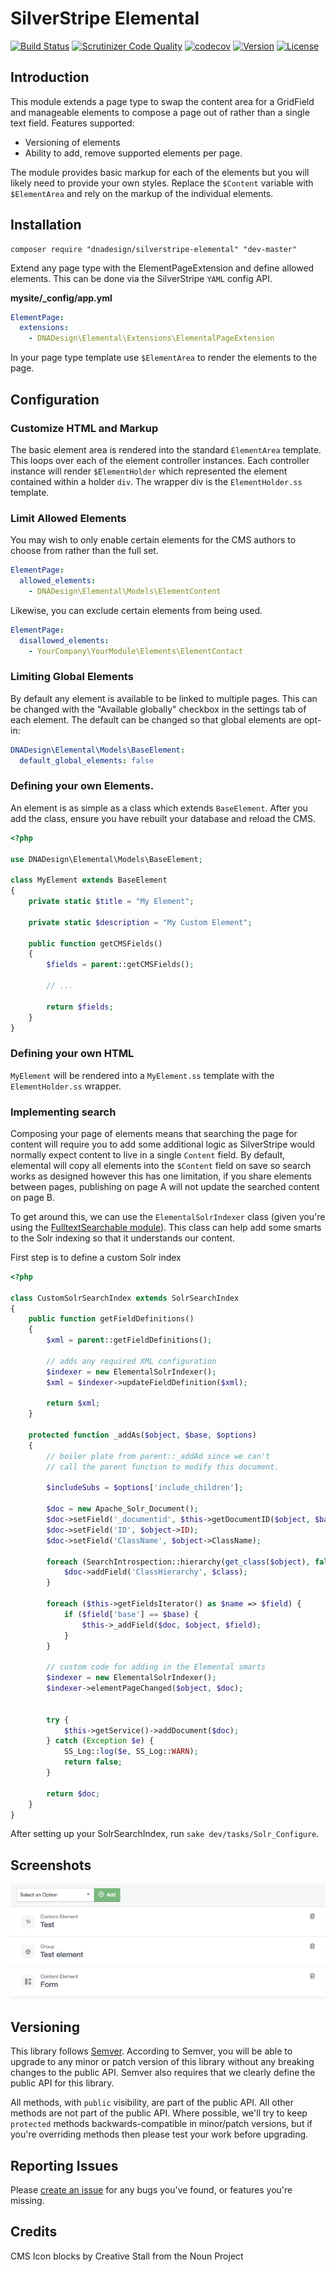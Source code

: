 # SilverStripe Elemental

[![Build Status](http://img.shields.io/travis/dnadesign/silverstripe-elemental.svg?style=flat-square)](https://travis-ci.org/dnadesign/silverstripe-elemental)
[![Scrutinizer Code Quality](https://scrutinizer-ci.com/g/dnadesign/silverstripe-elemental/badges/quality-score.png?b=master)](https://scrutinizer-ci.com/g/dnadesign/silverstripe-elemental/?branch=master)
[![codecov](https://codecov.io/gh/dnadesign/silverstripe-elemental/branch/master/graph/badge.svg)](https://codecov.io/gh/dnadesign/silverstripe-elemental)
[![Version](http://img.shields.io/packagist/v/dnadesign/silverstripe-elemental.svg?style=flat)](https://packagist.org/packages/dnadesign/silverstripe-elemental)
[![License](http://img.shields.io/packagist/l/dnadesign/silverstripe-elemental.svg?style=flat)](LICENSE.md)

## Introduction

This module extends a page type to swap the content area for a GridField and manageable elements to compose a page out
of rather than a single text field. Features supported:

* Versioning of elements
* Ability to add, remove supported elements per page.

The module provides basic markup for each of the elements but you will likely need to provide your own styles. Replace
the `$Content` variable with `$ElementArea` and rely on the markup of the individual elements.

## Installation

```
composer require "dnadesign/silverstripe-elemental" "dev-master"
```

Extend any page type with the ElementPageExtension and define allowed elements. This can be done via the SilverStripe
`YAML` config API.

**mysite/\_config/app.yml**

```yaml
ElementPage:
  extensions:
    - DNADesign\Elemental\Extensions\ElementalPageExtension
```

In your page type template use `$ElementArea` to render the elements to the page.

## Configuration

### Customize HTML and Markup

The basic element area is rendered into the standard `ElementArea` template. This loops over each of the element
controller instances. Each controller instance will render `$ElementHolder` which represented the element contained within
a holder `div`. The wrapper div is the `ElementHolder.ss` template.

### Limit Allowed Elements

You may wish to only enable certain elements for the CMS authors to choose from rather than the full set.

```yaml
ElementPage:
  allowed_elements:
    - DNADesign\Elemental\Models\ElementContent
```

Likewise, you can exclude certain elements from being used.

```yaml
ElementPage:
  disallowed_elements:
    - YourCompany\YourModule\Elements\ElementContact
```

### Limiting Global Elements

By default any element is available to be linked to multiple pages. This can be
changed with the "Available globally" checkbox in the settings tab of each element.
The default can be changed so that global elements are opt-in:

```yaml
DNADesign\Elemental\Models\BaseElement:
  default_global_elements: false
```

### Defining your own Elements.

An element is as simple as a class which extends `BaseElement`. After you add the class, ensure you have rebuilt your
database and reload the CMS.

```php
<?php

use DNADesign\Elemental\Models\BaseElement;

class MyElement extends BaseElement
{
    private static $title = "My Element";

    private static $description = "My Custom Element";

	public function getCMSFields()
    {
        $fields = parent::getCMSFields();

        // ...

        return $fields;
    }
}
```

### Defining your own HTML

`MyElement` will be rendered into a `MyElement.ss` template with the `ElementHolder.ss` wrapper.

### Implementing search

Composing your page of elements means that searching the page for content will require you to add some additional logic
as SilverStripe would normally expect content to live in a single `Content` field. By default, elemental will copy all
elements into the `$Content` field on save so search works as designed however this has one limitation, if you share
elements between pages, publishing on page A will not update the searched content on page B.

To get around this, we can use the `ElementalSolrIndexer` class (given you're using the
[FulltextSearchable module](https://github.com/silverstripe-labs/silverstripe-fulltextsearch)). This class can help add
some smarts to the Solr indexing so that it understands our content.

First step is to define a custom Solr index

```php
<?php

class CustomSolrSearchIndex extends SolrSearchIndex
{
    public function getFieldDefinitions()
    {
        $xml = parent::getFieldDefinitions();

        // adds any required XML configuration
        $indexer = new ElementalSolrIndexer();
        $xml = $indexer->updateFieldDefinition($xml);

        return $xml;
    }

    protected function _addAs($object, $base, $options)
    {
        // boiler plate from parent::_addAd since we can't
        // call the parent function to modify this document.

        $includeSubs = $options['include_children'];

        $doc = new Apache_Solr_Document();
        $doc->setField('_documentid', $this->getDocumentID($object, $base, $includeSubs));
        $doc->setField('ID', $object->ID);
        $doc->setField('ClassName', $object->ClassName);

        foreach (SearchIntrospection::hierarchy(get_class($object), false) as $class) {
            $doc->addField('ClassHierarchy', $class);
        }

        foreach ($this->getFieldsIterator() as $name => $field) {
            if ($field['base'] == $base) {
                $this->_addField($doc, $object, $field);
            }
        }

        // custom code for adding in the Elemental smarts
        $indexer = new ElementalSolrIndexer();
        $indexer->elementPageChanged($object, $doc);


        try {
            $this->getService()->addDocument($doc);
        } catch (Exception $e) {
            SS_Log::log($e, SS_Log::WARN);
            return false;
        }

        return $doc;
    }
}
```

After setting up your SolrSearchIndex, run `sake dev/tasks/Solr_Configure`.

## Screenshots

![Overview](docs/images/overview.png)

## Versioning

This library follows [Semver](http://semver.org). According to Semver, you will be able to upgrade to any minor or patch version of this library without any breaking changes to the public API. Semver also requires that we clearly define the public API for this library.

All methods, with `public` visibility, are part of the public API. All other methods are not part of the public API. Where possible, we'll try to keep `protected` methods backwards-compatible in minor/patch versions, but if you're overriding methods then please test your work before upgrading.

## Reporting Issues

Please [create an issue](http://github.com/dnadesign/silverstripe-elemental/issues) for any bugs you've found, or features you're missing.

## Credits

CMS Icon blocks by Creative Stall from the Noun Project
